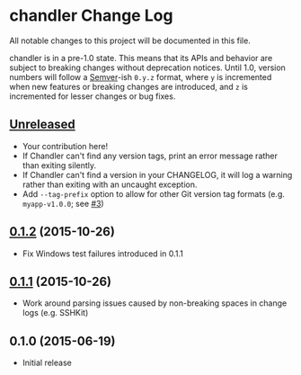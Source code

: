 # chandler Change Log

All notable changes to this project will be documented in this file.

chandler is in a pre-1.0 state. This means that its APIs and behavior are subject to breaking changes without deprecation notices. Until 1.0, version numbers will follow a [Semver][]-ish `0.y.z` format, where `y` is incremented when new features or breaking changes are introduced, and `z` is incremented for lesser changes or bug fixes.

## [Unreleased][]

* Your contribution here!
* If Chandler can't find any version tags, print an error message rather than exiting silently.
* If Chandler can't find a version in your CHANGELOG, it will log a warning rather than exiting with an uncaught exception.
* Add `--tag-prefix` option to allow for other Git version tag formats (e.g. `myapp-v1.0.0`; see [#3](https://github.com/mattbrictson/chandler/issues/3))

## [0.1.2][] (2015-10-26)

* Fix Windows test failures introduced in 0.1.1

## [0.1.1][] (2015-10-26)

* Work around parsing issues caused by non-breaking spaces in change logs (e.g. SSHKit)

## 0.1.0 (2015-06-19)

* Initial release

[Semver]: http://semver.org
[Unreleased]: https://github.com/mattbrictson/chandler/compare/v0.1.2...HEAD
[0.1.2]: https://github.com/mattbrictson/chandler/compare/v0.1.1...v0.1.2
[0.1.1]: https://github.com/mattbrictson/chandler/compare/v0.1.0...v0.1.1
